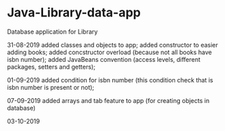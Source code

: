 # Java-Library-data-app

Database application for Library

31-08-2019
added classes and objects to app;
added constructor to easier adding books;
added concstructor overload (because not all books have isbn number);
added JavaBeans convention (access levels, different packages, setters and getters);

01-09-2019
added condition for isbn number (this condition check that is isbn number is present or not);

07-09-2019
added arrays and tab feature to app (for creating objects in database)

03-10-2019


